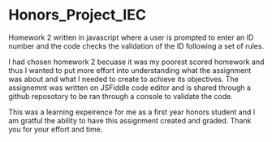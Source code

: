 # Honors_Project_IEC
Homework 2 written in javascript where a user is prompted to enter an ID number and the code checks the validation of the ID following a set of rules. 

I had chosen homework 2 becuase it was my poorest scored homework and thus I wanted to put more effort into understanding what the assignment was about and what I needed to create to achieve its objectives. The assignemnt was written on JSFiddle code editor and is shared through a github reposotory to be ran through a console to validate the code. 

This was a learning expeirence for me as a first year honors student and I am gratful the ability to have this assignment created and graded. Thank you for your effort and time. 
